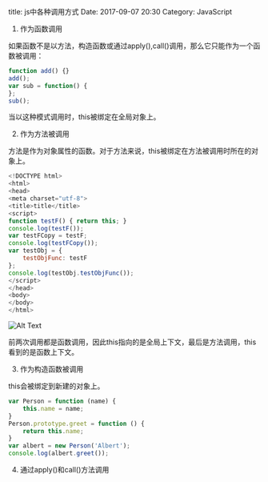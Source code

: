 title: js中各种调用方式
Date: 2017-09-07 20:30
Category: JavaScript

1. 作为函数调用

如果函数不是以方法，构造函数或通过apply(),call()调用，那么它只能作为一个函数被调用：

```javascript
function add() {}
add();
var sub = function() {
};
sub();
```

当以这种模式调用时，this被绑定在全局对象上。

2. 作为方法被调用

方法是作为对象属性的函数。对于方法来说，this被绑定在方法被调用时所在的对象上。

```javascript
<!DOCTYPE html>
<html>
<head>
<meta charset="utf-8">
<title>title</title>
<script>
function testF() { return this; }
console.log(testF());
var testFCopy = testF;
console.log(testFCopy());
var testObj = {
	testObjFunc: testF
};
console.log(testObj.testObjFunc());
</script>
</head>
<body>
</body>
</html>
```

![Alt Text]({filename}/images/call.png)

前两次调用都是函数调用，因此this指向的是全局上下文，最后是方法调用，this看到的是函数上下文。

3. 作为构造函数被调用

this会被绑定到新建的对象上。

```javascript
var Person = function (name) {
	this.name = name;
}
Person.prototype.greet = function () {
	return this.name;
}
var albert = new Person('Albert');
console.log(albert.greet());
```

4. 通过apply()和call()方法调用
